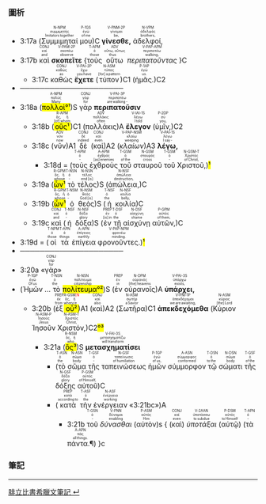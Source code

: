 ### 圖析


- <rt>3:17a</rt> (<RUBY><ruby><ruby>Συμμιμηταί<rt>Imitators together</rt></ruby><rt>συμμιμητής</rt></ruby><rt>N-NPM</rt></RUBY> <RUBY><ruby><ruby>μου<rt>of me</rt></ruby><rt>ἐγώ</rt></ruby><rt>P-1GS</rt></RUBY>)C <RUBY><ruby><ruby>**γίνεσθε,**<rt>be,</rt></ruby><rt>γίνομαι</rt></ruby><rt>V-PNM-2P</rt></RUBY> <RUBY><ruby><ruby>ἀδελφοί,<rt>brothers,</rt></ruby><rt>ἀδελφός</rt></ruby><rt>N-VPM</rt></RUBY> 
- <rt>3:17b</rt> <RUBY><ruby><ruby>καὶ<rt>and</rt></ruby><rt>καί</rt></ruby><rt>CONJ</rt></RUBY> <RUBY><ruby><ruby>**σκοπεῖτε**<rt>observe</rt></ruby><rt>σκοπέω</rt></ruby><rt>V-PAM-2P</rt></RUBY> {<RUBY><ruby><ruby>τοὺς<rt>those</rt></ruby><rt>ὁ</rt></ruby><rt>T-APM</rt></RUBY> <RUBY><ruby><ruby>οὕτω<rt>thus</rt></ruby><rt>οὕτω, οὕτως</rt></ruby><rt>ADV</rt></RUBY> <RUBY><ruby><ruby>*περιπατοῦντας*<rt>walking,</rt></ruby><rt>περιπατέω</rt></ruby><rt>V-PAP-APM</rt></RUBY> }C 
	- <rt>3:17c</rt> <RUBY><ruby><ruby>καθὼς<rt>as</rt></ruby><rt>καθώς</rt></ruby><rt>CONJ</rt></RUBY> <RUBY><ruby><ruby>**ἔχετε**<rt>you have</rt></ruby><rt>ἔχω</rt></ruby><rt>V-PAI-2P</rt></RUBY> (<RUBY><ruby><ruby>τύπον<rt>[for] a pattern</rt></ruby><rt>τύπος</rt></ruby><rt>N-ASM</rt></RUBY>)C1 (<RUBY><ruby><ruby>ἡμᾶς.<rt>us.</rt></ruby><rt>ἐγώ</rt></ruby><rt>P-1AP</rt></RUBY>)C2
- ─────────────────────
- <rt>3:18a</rt> (<RUBY><ruby><ruby><mark>πολλοὶ°¹</mark><rt>Many</rt></ruby><rt>πολύς</rt></ruby><rt>A-NPM</rt></RUBY>)S <RUBY><ruby><ruby>γὰρ<rt>for</rt></ruby><rt>γάρ</rt></ruby><rt>CONJ</rt></RUBY> <RUBY><ruby><ruby>**περιπατοῦσιν**<rt>are walking -</rt></ruby><rt>περιπατέω</rt></ruby><rt>V-PAI-3P</rt></RUBY> 
	- <rt>3:18b</rt> (<RUBY><ruby><ruby><mark>οὓς¹</mark><rt>[of] whom</rt></ruby><rt>ὅς, ἥ</rt></ruby><rt>R-APM</rt></RUBY>)C1 (<RUBY><ruby><ruby>πολλάκις<rt>often</rt></ruby><rt>πολλάκις</rt></ruby><rt>ADV</rt></RUBY>)A <RUBY><ruby><ruby>**ἔλεγον**<rt>I told</rt></ruby><rt>λέγω</rt></ruby><rt>V-IAI-1S</rt></RUBY> (<RUBY><ruby><ruby>ὑμῖν,<rt>you,</rt></ruby><rt>σύ</rt></ruby><rt>P-2DP</rt></RUBY>)C2
	- <rt>3:18c</rt> (<RUBY><ruby><ruby>νῦν<rt>now</rt></ruby><rt>νῦν</rt></ruby><rt>ADV</rt></RUBY>)A1 <RUBY><ruby><ruby>δὲ<rt>indeed</rt></ruby><rt>δέ</rt></ruby><rt>CONJ</rt></RUBY> (<RUBY><ruby><ruby>καὶ<rt>even</rt></ruby><rt>καί</rt></ruby><rt>CONJ</rt></RUBY>)A2 (<RUBY><ruby><ruby>*κλαίων*<rt>weeping</rt></ruby><rt>κλαίω</rt></ruby><rt>V-PAP-NSM</rt></RUBY>)A3 <RUBY><ruby><ruby>**λέγω,**<rt>I say -</rt></ruby><rt>λέγω</rt></ruby><rt>V-PAI-1S</rt></RUBY> 
		- <rt>3:18d</rt> = (<RUBY><ruby><ruby>τοὺς<rt>‑</rt></ruby><rt>ὁ</rt></ruby><rt>T-APM</rt></RUBY> <RUBY><ruby><ruby>ἐχθροὺς<rt>[as] enemies</rt></ruby><rt>ἐχθρός</rt></ruby><rt>A-APM</rt></RUBY> <RUBY><ruby><ruby>τοῦ<rt>of the</rt></ruby><rt>ὁ</rt></ruby><rt>T-GSM</rt></RUBY> <RUBY><ruby><ruby>σταυροῦ<rt>cross</rt></ruby><rt>σταυρός</rt></ruby><rt>N-GSM</rt></RUBY> <RUBY><ruby><ruby>τοῦ<rt>‑</rt></ruby><rt>ὁ</rt></ruby><rt>T-GSM</rt></RUBY> <RUBY><ruby><ruby>Χριστοῦ,<rt>of Christ,</rt></ruby><rt>Χριστός</rt></ruby><rt>N-GSM-T</rt></RUBY>)<mark>¹</mark>
	- <rt>3:19a</rt> (<RUBY><ruby><ruby><mark>ὧν¹</mark><rt>whose</rt></ruby><rt>ὅς, ἥ</rt></ruby><rt>R-GPM</rt></RUBY> <RUBY><ruby><ruby>τὸ<rt>‑</rt></ruby><rt>ὁ</rt></ruby><rt>T-NSN</rt></RUBY> <RUBY><ruby><ruby>τέλος<rt>end [is]</rt></ruby><rt>τέλος</rt></ruby><rt>N-NSN</rt></RUBY>)S (<RUBY><ruby><ruby>ἀπώλεια,<rt>destruction,</rt></ruby><rt>ἀπώλεια</rt></ruby><rt>N-NSF</rt></RUBY>)C 
	- <rt>3:19b</rt> (<RUBY><ruby><ruby><mark>ὧν¹</mark><rt>whose</rt></ruby><rt>ὅς, ἥ</rt></ruby><rt>R-GPM</rt></RUBY> <RUBY><ruby><ruby>ὁ<rt>‑</rt></ruby><rt>ὁ</rt></ruby><rt>T-NSM</rt></RUBY> <RUBY><ruby><ruby>θεὸς<rt>God [is]</rt></ruby><rt>θεός</rt></ruby><rt>N-NSM</rt></RUBY>)S (<RUBY><ruby><ruby>ἡ<rt>the</rt></ruby><rt>ὁ</rt></ruby><rt>T-NSF</rt></RUBY> <RUBY><ruby><ruby>κοιλία<rt>belly,</rt></ruby><rt>κοιλία</rt></ruby><rt>N-NSF</rt></RUBY>)C 
	- <rt>3:19c</rt> <RUBY><ruby><ruby>καὶ<rt>and</rt></ruby><rt>καί</rt></ruby><rt>CONJ</rt></RUBY> (<RUBY><ruby><ruby>ἡ<rt>‑</rt></ruby><rt>ὁ</rt></ruby><rt>T-NSF</rt></RUBY> <RUBY><ruby><ruby>δόξα<rt>glory</rt></ruby><rt>δόξα</rt></ruby><rt>N-NSF</rt></RUBY>)S (<RUBY><ruby><ruby>ἐν<rt>[is] in</rt></ruby><rt>ἐν</rt></ruby><rt>PREP</rt></RUBY> <RUBY><ruby><ruby>τῇ<rt>the</rt></ruby><rt>ὁ</rt></ruby><rt>T-DSF</rt></RUBY> <RUBY><ruby><ruby>αἰσχύνῃ<rt>shame</rt></ruby><rt>αἰσχύνη</rt></ruby><rt>N-DSF</rt></RUBY> <RUBY><ruby><ruby>αὐτῶν,<rt>of them,</rt></ruby><rt>αὐτός</rt></ruby><rt>P-GPM</rt></RUBY>)C 
- <rt>3:19d</rt> = (<RUBY><ruby><ruby>οἱ<rt>those</rt></ruby><rt>ὁ</rt></ruby><rt>T-NPM</rt></RUBY> <RUBY><ruby><ruby>τὰ<rt>things</rt></ruby><rt>ὁ</rt></ruby><rt>T-APN</rt></RUBY> <RUBY><ruby><ruby>ἐπίγεια<rt>earthly</rt></ruby><rt>ἐπίγειος</rt></ruby><rt>A-APN</rt></RUBY> <RUBY><ruby><ruby>φρονοῦντες.<rt>minding.</rt></ruby><rt>φρονέω</rt></ruby><rt>V-PAP-NPM</rt></RUBY>)<mark>¹</mark>
- ─────────────────────
- <rt>3:20a</rt> «<RUBY><ruby><ruby>γὰρ<rt>for</rt></ruby><rt>γάρ</rt></ruby><rt>CONJ</rt></RUBY>»
- (<RUBY><ruby><ruby>Ἡμῶν<rt>Of us</rt></ruby><rt>ἐγώ</rt></ruby><rt>P-1GP</rt></RUBY> ... <RUBY><ruby><ruby>τὸ<rt>the</rt></ruby><rt>ὁ</rt></ruby><rt>T-NSN</rt></RUBY> <RUBY><ruby><ruby><mark>πολίτευμα°²</mark><rt>citizenship</rt></ruby><rt>πολίτευμα</rt></ruby><rt>N-NSN</rt></RUBY>)S (<RUBY><ruby><ruby>ἐν<rt>in</rt></ruby><rt>ἐν</rt></ruby><rt>PREP</rt></RUBY> <RUBY><ruby><ruby>οὐρανοῖς<rt>[the] heavens</rt></ruby><rt>οὐρανός</rt></ruby><rt>N-DPM</rt></RUBY>)A <RUBY><ruby><ruby>**ὑπάρχει,**<rt>exists,</rt></ruby><rt>ὑπάρχω</rt></ruby><rt>V-PAI-3S</rt></RUBY> 
	- <rt>3:20b</rt> (<RUBY><ruby><ruby>ἐξ<rt>from</rt></ruby><rt>ἐκ</rt></ruby><rt>PREP</rt></RUBY> <RUBY><ruby><ruby><mark>οὗ²</mark><rt>whence</rt></ruby><rt>ὅς, ἥ</rt></ruby><rt>R-GSM<font color='red'>|N</font></rt></RUBY>)A1 (<RUBY><ruby><ruby>καὶ<rt>also</rt></ruby><rt>καί</rt></ruby><rt>CONJ</rt></RUBY>)A2 (<RUBY><ruby><ruby>Σωτῆρα<rt>a Savior</rt></ruby><rt>σωτήρ</rt></ruby><rt>N-ASM</rt></RUBY>)C1 <RUBY><ruby><ruby>**ἀπεκδεχόμεθα**<rt>we are awaiting,</rt></ruby><rt>ἀπεκδέχομαι</rt></ruby><rt>V-PNI-1P</rt></RUBY> (<RUBY><ruby><ruby>Κύριον<rt>[the] Lord</rt></ruby><rt>κύριος</rt></ruby><rt>N-ASM</rt></RUBY> <RUBY><ruby><ruby>Ἰησοῦν<rt>Jesus</rt></ruby><rt>Ἰησοῦς</rt></ruby><rt>N-ASM-P</rt></RUBY> <RUBY><ruby><ruby>Χριστόν,<rt>Christ,</rt></ruby><rt>Χριστός</rt></ruby><rt>N-ASM-T</rt></RUBY>)C2<mark>°³</mark>
		- <rt>3:21a</rt> (<RUBY><ruby><ruby><mark>ὃς³</mark><rt>who</rt></ruby><rt>ὅς, ἥ</rt></ruby><rt>R-NSM</rt></RUBY>)S <RUBY><ruby><ruby>**μετασχηματίσει**<rt>will transform</rt></ruby><rt>μετασχηματίζω</rt></ruby><rt>V-FAI-3S</rt></RUBY> 
			- (<RUBY><ruby><ruby>τὸ<rt>the</rt></ruby><rt>ὁ</rt></ruby><rt>T-ASN</rt></RUBY> <RUBY><ruby><ruby>σῶμα<rt>body</rt></ruby><rt>σῶμα</rt></ruby><rt>N-ASN</rt></RUBY> <RUBY><ruby><ruby>τῆς<rt>‑</rt></ruby><rt>ὁ</rt></ruby><rt>T-GSF</rt></RUBY> <RUBY><ruby><ruby>ταπεινώσεως<rt>of humiliation</rt></ruby><rt>ταπείνωσις</rt></ruby><rt>N-GSF</rt></RUBY> <RUBY><ruby><ruby>ἡμῶν<rt>of us,</rt></ruby><rt>ἐγώ</rt></ruby><rt>P-1GP</rt></RUBY> <RUBY><ruby><ruby>σύμμορφον<rt>conformed</rt></ruby><rt>σύμμορφος</rt></ruby><rt>A-ASN</rt></RUBY> <RUBY><ruby><ruby>τῷ<rt>to the</rt></ruby><rt>ὁ</rt></ruby><rt>T-DSN</rt></RUBY> <RUBY><ruby><ruby>σώματι<rt>body</rt></ruby><rt>σῶμα</rt></ruby><rt>N-DSN</rt></RUBY> <RUBY><ruby><ruby>τῆς<rt>of the</rt></ruby><rt>ὁ</rt></ruby><rt>T-GSF</rt></RUBY> <RUBY><ruby><ruby>δόξης<rt>glory</rt></ruby><rt>δόξα</rt></ruby><rt>N-GSF</rt></RUBY> <RUBY><ruby><ruby>αὐτοῦ<rt>of Himself,</rt></ruby><rt>αὐτός</rt></ruby><rt>P-GSM</rt></RUBY>)C 
			- (<RUBY><ruby><ruby>κατὰ<rt>according to</rt></ruby><rt>κατά</rt></ruby><rt>PREP</rt></RUBY> <RUBY><ruby><ruby>τὴν<rt>the</rt></ruby><rt>ὁ</rt></ruby><rt>T-ASF</rt></RUBY> <RUBY><ruby><ruby>ἐνέργειαν<rt>working</rt></ruby><rt>ἐνέργεια</rt></ruby><rt>N-ASF</rt></RUBY> «<rt>3:21bc</rt>»)A
				- <rt>3:21b</rt> <RUBY><ruby><ruby>τοῦ<rt>‑</rt></ruby><rt>ὁ</rt></ruby><rt>T-GSN</rt></RUBY> <RUBY><ruby><ruby>*δύνασθαι*<rt>enabling</rt></ruby><rt>δύναμαι</rt></ruby><rt>V-PNN</rt></RUBY> (<RUBY><ruby><ruby>αὐτὸν<rt>Him</rt></ruby><rt>αὐτός</rt></ruby><rt>P-ASM</rt></RUBY>)s { (<RUBY><ruby><ruby>καὶ<rt>even</rt></ruby><rt>καί</rt></ruby><rt>CONJ</rt></RUBY>) <RUBY><ruby><ruby>*ὑποτάξαι*<rt>to subdue</rt></ruby><rt>ὑποτάσσω</rt></ruby><rt>V-2AAN</rt></RUBY> (<RUBY><ruby><ruby>αὑτῷ<rt>to Himself</rt></ruby><rt>αὐτός</rt></ruby><rt>P-DSM</rt></RUBY>) (<RUBY><ruby><ruby>τὰ<rt>‑</rt></ruby><rt>ὁ</rt></ruby><rt>T-APN</rt></RUBY> <RUBY><ruby><ruby>πάντα.¶<rt>all things.</rt></ruby><rt>πᾶς</rt></ruby><rt>A-APN</rt></RUBY>) }c

### 筆記



---
[腓立比書希臘文筆記  ↵](Philippians-Notes.md)